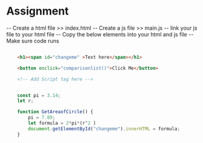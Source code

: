 # Assignment 

-- Create a html file >> index.html
-- Create a js file >> main.js
-- link your js file to your html file
-- Copy the below elements into your html and js file
-- Make sure code runs

```html

    <h1><span id="changeme" >Text here</span></h1>

    <button onclick="comparisonlist()">Click Me</button>

    <!-- Add Script tag here -->

```

```javascript

    const pi = 3.14;
    let r;    

    function GetAreaofCircle() {  
        pi = 7.89;  
        let formula = 2*pi*(r^2 )       
        document.getElementById("changeme").innerHTML = formula;
    }
```
